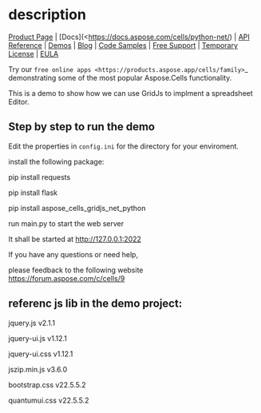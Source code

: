 description 
==================================


[Product Page](https://products.aspose.com/cells/python-net) | [Docs](<https://docs.aspose.com/cells/python-net/) | [API Reference](https://reference.aspose.com/cells/python-net/) | [Demos](https://products.aspose.app/cells/family/) | [Blog](https://blog.aspose.com/category/cells/) | [Code Samples](https://github.com/aspose-cells/Aspose.Cells-for-Python-via-.NET) | [Free Support](https://forum.aspose.com/c/cells) | [Temporary License](https://purchase.aspose.com/temporary-license) | [EULA](https://company.aspose.com/legal/eula) 

Try our `free online apps <https://products.aspose.app/cells/family>`_ demonstrating some of the most popular Aspose.Cells functionality.

This is a  demo to show how we can use GridJs to implment a spreadsheet Editor.

## Step by step to run the demo
Edit the properties in `config.ini` for the directory for your enviroment.

install the following package:

pip install requests

pip install flask

pip install aspose_cells_gridjs_net_python

run main.py to start the web server

It shall be started at http://127.0.0.1:2022

If you have any questions or need help,

please feedback to the following website https://forum.aspose.com/c/cells/9 

## referenc js lib  in the demo project:
jquery.js    v2.1.1

jquery-ui.js v1.12.1 

jquery-ui.css v1.12.1 

jszip.min.js v3.6.0 

bootstrap.css   v22.5.5.2

quantumui.css   v22.5.5.2
